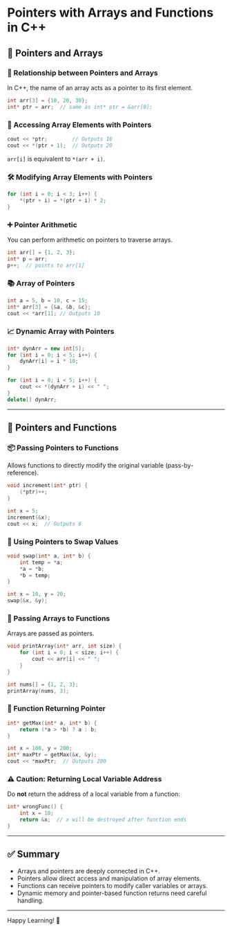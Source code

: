 # Pointers with Arrays and Functions in C++

## 📘 Pointers and Arrays

### 🔗 Relationship between Pointers and Arrays

In C++, the name of an array acts as a pointer to its first element.

```cpp
int arr[3] = {10, 20, 30};
int* ptr = arr;  // same as int* ptr = &arr[0];
```

### 🧭 Accessing Array Elements with Pointers

```cpp
cout << *ptr;        // Outputs 10
cout << *(ptr + 1);  // Outputs 20
```

`arr[i]` is equivalent to `*(arr + i)`.

### 🛠 Modifying Array Elements with Pointers

```cpp
for (int i = 0; i < 3; i++) {
    *(ptr + i) = *(ptr + i) * 2;
}
```

### ➕ Pointer Arithmetic

You can perform arithmetic on pointers to traverse arrays.

```cpp
int arr[] = {1, 2, 3};
int* p = arr;
p++;  // points to arr[1]
```

### 📚 Array of Pointers

```cpp
int a = 5, b = 10, c = 15;
int* arr[3] = {&a, &b, &c};
cout << *arr[1]; // Outputs 10
```

### 📈 Dynamic Array with Pointers

```cpp
int* dynArr = new int[5];
for (int i = 0; i < 5; i++) {
    dynArr[i] = i * 10;
}

for (int i = 0; i < 5; i++) {
    cout << *(dynArr + i) << " ";
}
delete[] dynArr;
```

---

## 📗 Pointers and Functions

### 📦 Passing Pointers to Functions

Allows functions to directly modify the original variable (pass-by-reference).

```cpp
void increment(int* ptr) {
    (*ptr)++;
}

int x = 5;
increment(&x);
cout << x;  // Outputs 6
```

### 🔁 Using Pointers to Swap Values

```cpp
void swap(int* a, int* b) {
    int temp = *a;
    *a = *b;
    *b = temp;
}

int x = 10, y = 20;
swap(&x, &y);
```

### 🧾 Passing Arrays to Functions

Arrays are passed as pointers.

```cpp
void printArray(int* arr, int size) {
    for (int i = 0; i < size; i++) {
        cout << arr[i] << " ";
    }
}

int nums[] = {1, 2, 3};
printArray(nums, 3);
```

### 🔄 Function Returning Pointer

```cpp
int* getMax(int* a, int* b) {
    return (*a > *b) ? a : b;
}

int x = 100, y = 200;
int* maxPtr = getMax(&x, &y);
cout << *maxPtr;  // Outputs 200
```

### ⚠️ Caution: Returning Local Variable Address

Do **not** return the address of a local variable from a function:

```cpp
int* wrongFunc() {
    int x = 10;
    return &x;  // x will be destroyed after function ends
}
```

---

## ✅ Summary

* Arrays and pointers are deeply connected in C++.
* Pointers allow direct access and manipulation of array elements.
* Functions can receive pointers to modify caller variables or arrays.
* Dynamic memory and pointer-based function returns need careful handling.

---

Happy Learning! 🚀
